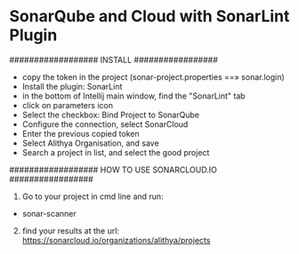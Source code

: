 # SonarQube and Cloud with SonarLint Plugin

################## INSTALL #################
- copy the token in the project (sonar-project.properties ==» sonar.login)
- Install the plugin: SonarLint
- in the bottom of Intellij main window, find the  "SonarLint" tab
- click on parameters icon
- Select the checkbox: Bind Project to SonarQube
- Configure the connection, select SonarCloud
- Enter the previous copied token
- Select Alithya Organisation, and save
- Search a project in list, and select the good project

################## HOW TO USE SONARCLOUD.IO #################
1. Go to your project in cmd line and run: 
- sonar-scanner
2. find your results at the url: https://sonarcloud.io/organizations/alithya/projects
